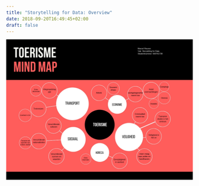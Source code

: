 ```yaml
---
title: "Storytelling for Data: Overview"
date: 2018-09-20T16:49:45+02:00
draft: false
---
```




![Mindmap Storytelling for data](https://github.com/Techdemo/datavisualisatie/blob/master/site/static/mindmap.jpg?raw=true "Mindmap")
